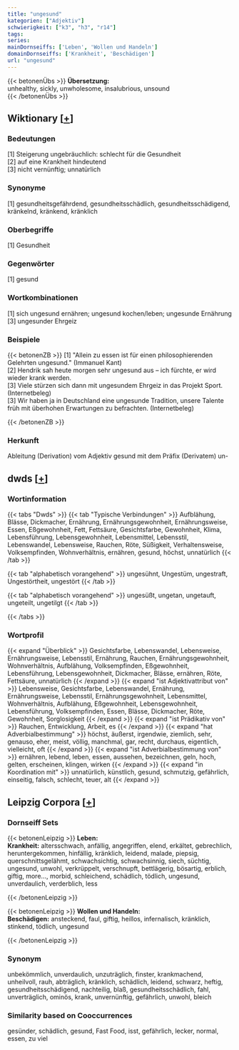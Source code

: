 ```yaml
---
title: "ungesund"
kategorien: ["Adjektiv"]
schwierigkeit: ["k3", "h3", "r14"]
tags:
series:
mainDornseiffs: ['Leben', 'Wollen und Handeln']
domainDornseiffs: ['Krankheit', 'Beschädigen']
url: "ungesund"
---
```


{{< betonenÜbs >}}
**Übersetzung:**  
unhealthy, sickly, unwholesome, insalubrious, unsound  
{{< /betonenÜbs >}}

## Wiktionary [[+](https://de.wiktionary.org/wiki/ungesund)]

### Bedeutungen
[1] Steigerung ungebräuchlich: schlecht für die Gesundheit  
[2] auf eine Krankheit hindeutend  
[3] nicht vernünftig; unnatürlich  

### Synonyme
[1] gesundheitsgefährdend, gesundheitsschädlich, gesundheitsschädigend, kränkelnd, kränkend, kränklich  

### Oberbegriffe
[1] Gesundheit  

### Gegenwörter
[1] gesund  

### Wortkombinationen
[1] sich ungesund ernähren; ungesund kochen/leben; ungesunde Ernährung  
[3] ungesunder Ehrgeiz  

### Beispiele
{{< betonenZB >}}
[1] "Allein zu essen ist für einen philosophierenden Gelehrten ungesund."  (Immanuel Kant)  
[2] Hendrik sah heute morgen sehr ungesund aus – ich fürchte, er wird wieder krank werden.  
[3] Viele stürzen sich dann mit ungesundem Ehrgeiz in das Projekt Sport. (Internetbeleg)  
[3] Wir haben ja in Deutschland eine ungesunde Tradition, unsere Talente früh mit überhohen Erwartungen zu befrachten. (Internetbeleg)  

{{< /betonenZB >}}
### Herkunft
Ableitung (Derivation) vom Adjektiv gesund mit dem Präfix (Derivatem) un-  



## dwds [[+](https://www.dwds.de/wb/ungesund)]

### Wortinformation
{{< tabs "Dwds" >}}
{{< tab "Typische Verbindungen" >}}
Aufblähung, Blässe, Dickmacher, Ernährung, Ernährungsgewohnheit, Ernährungsweise, Essen, Eßgewohnheit, Fett, Fettsäure, Gesichtsfarbe, Gewohnheit, Klima, Lebensführung, Lebensgewohnheit, Lebensmittel, Lebensstil, Lebenswandel, Lebensweise, Rauchen, Röte, Süßigkeit, Verhaltensweise, Volksempfinden, Wohnverhältnis, ernähren, gesund, höchst, unnatürlich
{{< /tab >}}

{{< tab "alphabetisch vorangehend" >}}
ungesühnt, Ungestüm, ungestraft, Ungestörtheit, ungestört
{{< /tab >}}

{{< tab "alphabetisch vorangehend" >}}
ungesüßt, ungetan, ungetauft, ungeteilt, ungetilgt
{{< /tab >}}

{{< /tabs >}}

### Wortprofil
{{< expand "Überblick" >}} Gesichtsfarbe, Lebenswandel, Lebensweise, Ernährungsweise, Lebensstil, Ernährung, Rauchen, Ernährungsgewohnheit, Wohnverhältnis, Aufblähung, Volksempfinden, Eßgewohnheit, Lebensführung, Lebensgewohnheit, Dickmacher, Blässe, ernähren, Röte, Fettsäure, unnatürlich {{< /expand >}}
{{< expand "ist Adjektivattribut von" >}} Lebensweise, Gesichtsfarbe, Lebenswandel, Ernährung, Ernährungsweise, Lebensstil, Ernährungsgewohnheit, Lebensmittel, Wohnverhältnis, Aufblähung, Eßgewohnheit, Lebensgewohnheit, Lebensführung, Volksempfinden, Essen, Blässe, Dickmacher, Röte, Gewohnheit, Sorglosigkeit {{< /expand >}}
{{< expand "ist Prädikativ von" >}} Rauchen, Entwicklung, Arbeit, es {{< /expand >}}
{{< expand "hat Adverbialbestimmung" >}} höchst, äußerst, irgendwie, ziemlich, sehr, genauso, eher, meist, völlig, manchmal, gar, recht, durchaus, eigentlich, vielleicht, oft {{< /expand >}}
{{< expand "ist Adverbialbestimmung von" >}} ernähren, lebend, leben, essen, aussehen, bezeichnen, geln, hoch, gelten, erscheinen, klingen, wirken {{< /expand >}}
{{< expand "in Koordination mit" >}} unnatürlich, künstlich, gesund, schmutzig, gefährlich, einseitig, falsch, schlecht, teuer, alt {{< /expand >}}

## Leipzig Corpora [[+](https://corpora.uni-leipzig.de/en/res?word=ungesund&corpusId=deu_newscrawl-public_2018)]

### Dornseiff Sets
{{< betonenLeipzig >}}
**Leben:**  
**Krankheit:** altersschwach, anfällig, angegriffen, elend, erkältet, gebrechlich, heruntergekommen, hinfällig, kränklich, leidend, malade, piepsig, querschnittsgelähmt, schwachsichtig, schwachsinnig, siech, süchtig, ungesund, unwohl, verkrüppelt, verschnupft, bettlägerig, bösartig, erblich, giftig, more..., morbid, schleichend, schädlich, tödlich, ungesund, unverdaulich, verderblich, less  

{{< /betonenLeipzig >}}


{{< betonenLeipzig >}}
**Wollen und Handeln:**  
**Beschädigen:** ansteckend, faul, giftig, heillos, infernalisch, kränklich, stinkend, tödlich, ungesund  

{{< /betonenLeipzig >}}

### Synonym
unbekömmlich, unverdaulich, unzuträglich, finster, krankmachend, unheilvoll, rauh, abträglich, kränklich, schädlich, leidend, schwarz, heftig, gesundheitsschädigend, nachteilig, blaß, gesundheitsschädlich, fahl, unverträglich, ominös, krank, unvernünftig, gefährlich, unwohl, bleich


### Similarity based on Cooccurrences
gesünder, schädlich, gesund, Fast Food, isst, gefährlich, lecker, normal, essen, zu viel

